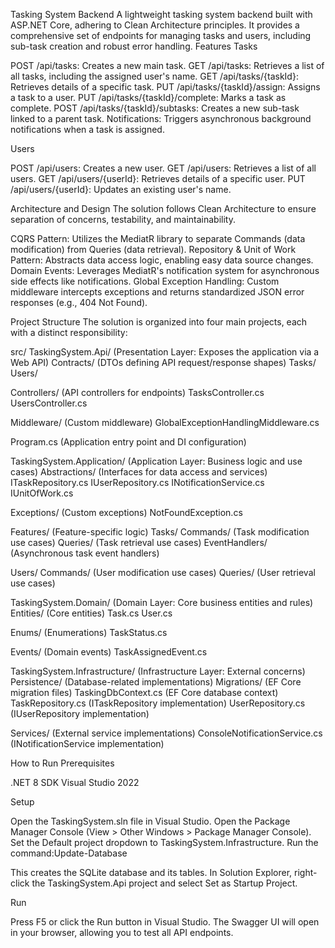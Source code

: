 Tasking System Backend
A lightweight tasking system backend built with ASP.NET Core, adhering to Clean Architecture principles. It provides a comprehensive set of endpoints for managing tasks and users, including sub-task creation and robust error handling.
Features
Tasks

POST /api/tasks: Creates a new main task.
GET /api/tasks: Retrieves a list of all tasks, including the assigned user's name.
GET /api/tasks/{taskId}: Retrieves details of a specific task.
PUT /api/tasks/{taskId}/assign: Assigns a task to a user.
PUT /api/tasks/{taskId}/complete: Marks a task as complete.
POST /api/tasks/{taskId}/subtasks: Creates a new sub-task linked to a parent task.
Notifications: Triggers asynchronous background notifications when a task is assigned.

Users

POST /api/users: Creates a new user.
GET /api/users: Retrieves a list of all users.
GET /api/users/{userId}: Retrieves details of a specific user.
PUT /api/users/{userId}: Updates an existing user's name.

Architecture and Design
The solution follows Clean Architecture to ensure separation of concerns, testability, and maintainability.

CQRS Pattern: Utilizes the MediatR library to separate Commands (data modification) from Queries (data retrieval).
Repository & Unit of Work Pattern: Abstracts data access logic, enabling easy data source changes.
Domain Events: Leverages MediatR's notification system for asynchronous side effects like notifications.
Global Exception Handling: Custom middleware intercepts exceptions and returns standardized JSON error responses (e.g., 404 Not Found).

Project Structure
The solution is organized into four main projects, each with a distinct responsibility:

src/
TaskingSystem.Api/ (Presentation Layer: Exposes the application via a Web API)
Contracts/ (DTOs defining API request/response shapes)
Tasks/
Users/


Controllers/ (API controllers for endpoints)
TasksController.cs
UsersController.cs


Middleware/ (Custom middleware)
GlobalExceptionHandlingMiddleware.cs


Program.cs (Application entry point and DI configuration)


TaskingSystem.Application/ (Application Layer: Business logic and use cases)
Abstractions/ (Interfaces for data access and services)
ITaskRepository.cs
IUserRepository.cs
INotificationService.cs
IUnitOfWork.cs


Exceptions/ (Custom exceptions)
NotFoundException.cs


Features/ (Feature-specific logic)
Tasks/
Commands/ (Task modification use cases)
Queries/ (Task retrieval use cases)
EventHandlers/ (Asynchronous task event handlers)


Users/
Commands/ (User modification use cases)
Queries/ (User retrieval use cases)






TaskingSystem.Domain/ (Domain Layer: Core business entities and rules)
Entities/ (Core entities)
Task.cs
User.cs


Enums/ (Enumerations)
TaskStatus.cs


Events/ (Domain events)
TaskAssignedEvent.cs




TaskingSystem.Infrastructure/ (Infrastructure Layer: External concerns)
Persistence/ (Database-related implementations)
Migrations/ (EF Core migration files)
TaskingDbContext.cs (EF Core database context)
TaskRepository.cs (ITaskRepository implementation)
UserRepository.cs (IUserRepository implementation)


Services/ (External service implementations)
ConsoleNotificationService.cs (INotificationService implementation)







How to Run
Prerequisites

.NET 8 SDK
Visual Studio 2022

Setup

Open the TaskingSystem.sln file in Visual Studio.
Open the Package Manager Console (View > Other Windows > Package Manager Console).
Set the Default project dropdown to TaskingSystem.Infrastructure.
Run the command:Update-Database

This creates the SQLite database and its tables.
In Solution Explorer, right-click the TaskingSystem.Api project and select Set as Startup Project.

Run

Press F5 or click the Run button in Visual Studio.
The Swagger UI will open in your browser, allowing you to test all API endpoints.
